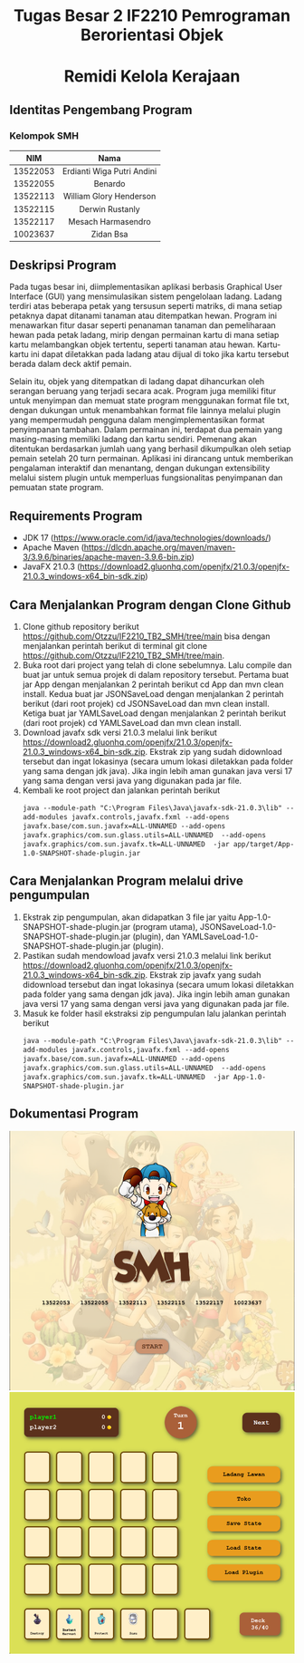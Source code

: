 <h1 align="center"> Tugas Besar 2 IF2210 Pemrograman Berorientasi Objek</h1>
<h1 align="center">  Remidi Kelola Kerajaan </h1>

## Identitas Pengembang Program
### **Kelompok SMH**
|   NIM    |                  Nama                  |
| :------: | :------------------------------------: |
| 13522053 |            Erdianti Wiga Putri Andini           |
| 13522055 |            Benardo             |
| 13522113 |            William Glory Henderson             |
| 13522115 |            Derwin Rustanly             |
| 13522117 |            Mesach Harmasendro             |
| 10023637 |            Zidan Bsa             |

## Deskripsi Program
Pada tugas besar ini, diimplementasikan aplikasi berbasis Graphical User Interface (GUI) yang mensimulasikan sistem pengelolaan ladang. Ladang terdiri atas beberapa petak yang tersusun seperti matriks, di mana setiap petaknya dapat ditanami tanaman atau ditempatkan hewan. Program ini menawarkan fitur dasar seperti penanaman tanaman dan pemeliharaan hewan pada petak ladang, mirip dengan permainan kartu di mana setiap kartu melambangkan objek tertentu, seperti tanaman atau hewan. Kartu-kartu ini dapat diletakkan pada ladang atau dijual di toko jika kartu tersebut berada dalam deck aktif pemain.

Selain itu, objek yang ditempatkan di ladang dapat dihancurkan oleh serangan beruang yang terjadi secara acak. Program juga memiliki fitur untuk menyimpan dan memuat state program menggunakan format file txt, dengan dukungan untuk menambahkan format file lainnya melalui plugin yang mempermudah pengguna dalam mengimplementasikan format penyimpanan tambahan. Dalam permainan ini, terdapat dua pemain yang masing-masing memiliki ladang dan kartu sendiri. Pemenang akan ditentukan berdasarkan jumlah uang yang berhasil dikumpulkan oleh setiap pemain setelah 20 turn permainan. Aplikasi ini dirancang untuk memberikan pengalaman interaktif dan menantang, dengan dukungan extensibility melalui sistem plugin untuk memperluas fungsionalitas penyimpanan dan pemuatan state program.


## Requirements Program
- JDK 17 (https://www.oracle.com/id/java/technologies/downloads/)
- Apache Maven (https://dlcdn.apache.org/maven/maven-3/3.9.6/binaries/apache-maven-3.9.6-bin.zip)
- JavaFX 21.0.3 (https://download2.gluonhq.com/openjfx/21.0.3/openjfx-21.0.3_windows-x64_bin-sdk.zip)

## Cara Menjalankan Program dengan Clone Github
1. Clone github repository berikut https://github.com/Otzzu/IF2210_TB2_SMH/tree/main bisa dengan menjalankan perintah berikut di terminal git clone https://github.com/Otzzu/IF2210_TB2_SMH/tree/main. 
2. Buka root dari project yang telah di clone sebelumnya. Lalu compile dan buat jar untuk semua projek di dalam repository tersebut. Pertama buat jar App dengan menjalankan 2 perintah berikut cd App dan mvn clean install. Kedua buat jar JSONSaveLoad dengan menjalankan 2 perintah berikut (dari root projek) cd JSONSaveLoad dan mvn clean install. Ketiga buat jar YAMLSaveLoad dengan menjalankan 2 perintah berikut (dari root projek) cd  YAMLSaveLoad dan mvn clean install.
3. Download javafx sdk versi 21.0.3 melalui link berikut https://download2.gluonhq.com/openjfx/21.0.3/openjfx-21.0.3_windows-x64_bin-sdk.zip. Ekstrak zip yang sudah didownload tersebut dan ingat lokasinya (secara umum lokasi diletakkan pada folder yang sama dengan jdk java). Jika ingin lebih aman gunakan java versi 17 yang sama dengan versi java yang digunakan pada jar file.
4. Kembali ke root project dan jalankan perintah berikut 
    ```
    java --module-path "C:\Program Files\Java\javafx-sdk-21.0.3\lib" --add-modules javafx.controls,javafx.fxml --add-opens javafx.base/com.sun.javafx=ALL-UNNAMED --add-opens javafx.graphics/com.sun.glass.utils=ALL-UNNAMED  --add-opens javafx.graphics/com.sun.javafx.tk=ALL-UNNAMED  -jar app/target/App-1.0-SNAPSHOT-shade-plugin.jar
    ```
## Cara Menjalankan Program melalui drive pengumpulan
1. Ekstrak zip pengumpulan, akan didapatkan 3 file jar yaitu App-1.0-SNAPSHOT-shade-plugin.jar (program utama), JSONSaveLoad-1.0-SNAPSHOT-shade-plugin.jar (plugin), dan YAMLSaveLoad-1.0-SNAPSHOT-shade-plugin.jar (plugin).
2. Pastikan sudah mendowload javafx versi 21.0.3 melalui link berikut https://download2.gluonhq.com/openjfx/21.0.3/openjfx-21.0.3_windows-x64_bin-sdk.zip. Ekstrak zip javafx yang sudah didownload tersebut dan ingat lokasinya (secara umum lokasi diletakkan pada folder yang sama dengan jdk java). Jika ingin lebih aman gunakan java versi 17 yang sama dengan versi java yang digunakan pada jar file.
3. Masuk ke folder hasil ekstraksi zip pengumpulan lalu jalankan perintah berikut
    ```
    java --module-path "C:\Program Files\Java\javafx-sdk-21.0.3\lib" --add-modules javafx.controls,javafx.fxml --add-opens javafx.base/com.sun.javafx=ALL-UNNAMED --add-opens javafx.graphics/com.sun.glass.utils=ALL-UNNAMED  --add-opens javafx.graphics/com.sun.javafx.tk=ALL-UNNAMED  -jar App-1.0-SNAPSHOT-shade-plugin.jar
    ```

## Dokumentasi Program
![StartWindow](image.png)
![MainView](image-1.png)